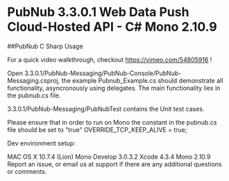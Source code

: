 # PubNub 3.3.0.1 Web Data Push Cloud-Hosted API - C# Mono 2.10.9 
##PubNub C Sharp Usage

For a quick video walkthrough, checkout https://vimeo.com/54805916 !

Open 3.3.0.1/PubNub-Messaging/PubNub-Console/PubNub-Messaging.csproj, the example Pubnub_Example.cs should demonstrate all functionality, asyncronously using delegates. The main functionality lies in the pubnub.cs file.

3.3.0.1/PubNub-Messaging/PubNubTest contains the Unit test cases.

Please ensure that in order to run on Mono the constant in the pubnub.cs file should be set to "true" OVERRIDE_TCP_KEEP_ALIVE = true;

Dev environment setup:

MAC OS X 10.7.4 (Lion)
Mono Develop 3.0.3.2
Xcode 4.3.4
Mono 2.10.9
Report an issue, or email us at support if there are any additional questions or comments.